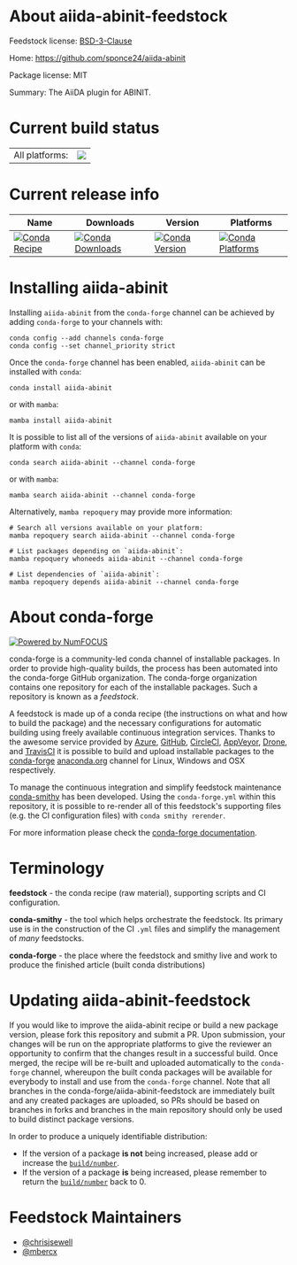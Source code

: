 About aiida-abinit-feedstock
============================

Feedstock license: [BSD-3-Clause](https://github.com/conda-forge/aiida-abinit-feedstock/blob/main/LICENSE.txt)

Home: https://github.com/sponce24/aiida-abinit

Package license: MIT

Summary: The AiiDA plugin for ABINIT.

Current build status
====================


<table><tr><td>All platforms:</td>
    <td>
      <a href="https://dev.azure.com/conda-forge/feedstock-builds/_build/latest?definitionId=16759&branchName=main">
        <img src="https://dev.azure.com/conda-forge/feedstock-builds/_apis/build/status/aiida-abinit-feedstock?branchName=main">
      </a>
    </td>
  </tr>
</table>

Current release info
====================

| Name | Downloads | Version | Platforms |
| --- | --- | --- | --- |
| [![Conda Recipe](https://img.shields.io/badge/recipe-aiida--abinit-green.svg)](https://anaconda.org/conda-forge/aiida-abinit) | [![Conda Downloads](https://img.shields.io/conda/dn/conda-forge/aiida-abinit.svg)](https://anaconda.org/conda-forge/aiida-abinit) | [![Conda Version](https://img.shields.io/conda/vn/conda-forge/aiida-abinit.svg)](https://anaconda.org/conda-forge/aiida-abinit) | [![Conda Platforms](https://img.shields.io/conda/pn/conda-forge/aiida-abinit.svg)](https://anaconda.org/conda-forge/aiida-abinit) |

Installing aiida-abinit
=======================

Installing `aiida-abinit` from the `conda-forge` channel can be achieved by adding `conda-forge` to your channels with:

```
conda config --add channels conda-forge
conda config --set channel_priority strict
```

Once the `conda-forge` channel has been enabled, `aiida-abinit` can be installed with `conda`:

```
conda install aiida-abinit
```

or with `mamba`:

```
mamba install aiida-abinit
```

It is possible to list all of the versions of `aiida-abinit` available on your platform with `conda`:

```
conda search aiida-abinit --channel conda-forge
```

or with `mamba`:

```
mamba search aiida-abinit --channel conda-forge
```

Alternatively, `mamba repoquery` may provide more information:

```
# Search all versions available on your platform:
mamba repoquery search aiida-abinit --channel conda-forge

# List packages depending on `aiida-abinit`:
mamba repoquery whoneeds aiida-abinit --channel conda-forge

# List dependencies of `aiida-abinit`:
mamba repoquery depends aiida-abinit --channel conda-forge
```


About conda-forge
=================

[![Powered by
NumFOCUS](https://img.shields.io/badge/powered%20by-NumFOCUS-orange.svg?style=flat&colorA=E1523D&colorB=007D8A)](https://numfocus.org)

conda-forge is a community-led conda channel of installable packages.
In order to provide high-quality builds, the process has been automated into the
conda-forge GitHub organization. The conda-forge organization contains one repository
for each of the installable packages. Such a repository is known as a *feedstock*.

A feedstock is made up of a conda recipe (the instructions on what and how to build
the package) and the necessary configurations for automatic building using freely
available continuous integration services. Thanks to the awesome service provided by
[Azure](https://azure.microsoft.com/en-us/services/devops/), [GitHub](https://github.com/),
[CircleCI](https://circleci.com/), [AppVeyor](https://www.appveyor.com/),
[Drone](https://cloud.drone.io/welcome), and [TravisCI](https://travis-ci.com/)
it is possible to build and upload installable packages to the
[conda-forge](https://anaconda.org/conda-forge) [anaconda.org](https://anaconda.org/)
channel for Linux, Windows and OSX respectively.

To manage the continuous integration and simplify feedstock maintenance
[conda-smithy](https://github.com/conda-forge/conda-smithy) has been developed.
Using the ``conda-forge.yml`` within this repository, it is possible to re-render all of
this feedstock's supporting files (e.g. the CI configuration files) with ``conda smithy rerender``.

For more information please check the [conda-forge documentation](https://conda-forge.org/docs/).

Terminology
===========

**feedstock** - the conda recipe (raw material), supporting scripts and CI configuration.

**conda-smithy** - the tool which helps orchestrate the feedstock.
                   Its primary use is in the construction of the CI ``.yml`` files
                   and simplify the management of *many* feedstocks.

**conda-forge** - the place where the feedstock and smithy live and work to
                  produce the finished article (built conda distributions)


Updating aiida-abinit-feedstock
===============================

If you would like to improve the aiida-abinit recipe or build a new
package version, please fork this repository and submit a PR. Upon submission,
your changes will be run on the appropriate platforms to give the reviewer an
opportunity to confirm that the changes result in a successful build. Once
merged, the recipe will be re-built and uploaded automatically to the
`conda-forge` channel, whereupon the built conda packages will be available for
everybody to install and use from the `conda-forge` channel.
Note that all branches in the conda-forge/aiida-abinit-feedstock are
immediately built and any created packages are uploaded, so PRs should be based
on branches in forks and branches in the main repository should only be used to
build distinct package versions.

In order to produce a uniquely identifiable distribution:
 * If the version of a package **is not** being increased, please add or increase
   the [``build/number``](https://docs.conda.io/projects/conda-build/en/latest/resources/define-metadata.html#build-number-and-string).
 * If the version of a package **is** being increased, please remember to return
   the [``build/number``](https://docs.conda.io/projects/conda-build/en/latest/resources/define-metadata.html#build-number-and-string)
   back to 0.

Feedstock Maintainers
=====================

* [@chrisjsewell](https://github.com/chrisjsewell/)
* [@mbercx](https://github.com/mbercx/)

